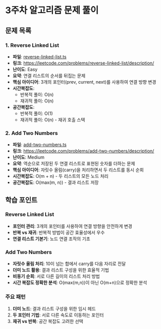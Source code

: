 # 3주차 알고리즘 문제 풀이

## 문제 목록

### 1. Reverse Linked List

-   **파일**: [reverse-linked-list.ts](./reverse-linked-list.ts)
-   **링크**: https://leetcode.com/problems/reverse-linked-list/description/
-   **난이도**: Easy
-   **요약**: 연결 리스트의 순서를 뒤집는 문제
-   **핵심 아이디어**: 3개의 포인터(prev, current, next)를 사용하여 연결 방향 변경
-   **시간복잡도**:
    -   반복적 풀이: O(n)
    -   재귀적 풀이: O(n)
-   **공간복잡도**:
    -   반복적 풀이: O(1)
    -   재귀적 풀이: O(n) - 재귀 호출 스택

### 2. Add Two Numbers

-   **파일**: [add-two-numbers.ts](./add-two-numbers.ts)
-   **링크**: https://leetcode.com/problems/add-two-numbers/description/
-   **난이도**: Medium
-   **요약**: 역순으로 저장된 두 연결 리스트로 표현된 숫자를 더하는 문제
-   **핵심 아이디어**: 자릿수 올림(carry)을 처리하면서 두 리스트를 동시 순회
-   **시간복잡도**: O(m + n) - 두 리스트의 모든 노드 처리
-   **공간복잡도**: O(max(m, n)) - 결과 리스트 저장

## 학습 포인트

### Reverse Linked List

-   **포인터 관리**: 3개의 포인터를 사용하여 연결 방향을 안전하게 변경
-   **반복 vs 재귀**: 반복적 방법이 공간 효율성에서 우수
-   **연결 리스트 기본기**: 노드 연결 조작의 기초

### Add Two Numbers

-   **자릿수 올림 처리**: 10이 넘는 합에서 carry를 다음 자리로 전달
-   **더미 노드 활용**: 결과 리스트 구성을 위한 효율적 기법
-   **비동기 순회**: 서로 다른 길이의 리스트 처리 방법
-   **시간 복잡도 정확한 분석**: O(max(m,n))이 아닌 O(m+n)으로 정확한 분석

### 주요 패턴

1. **더미 노드**: 결과 리스트 구성을 위한 임시 헤드
2. **두 포인터 기법**: 서로 다른 속도로 이동하는 포인터
3. **재귀 vs 반복**: 공간 복잡도 고려한 선택
